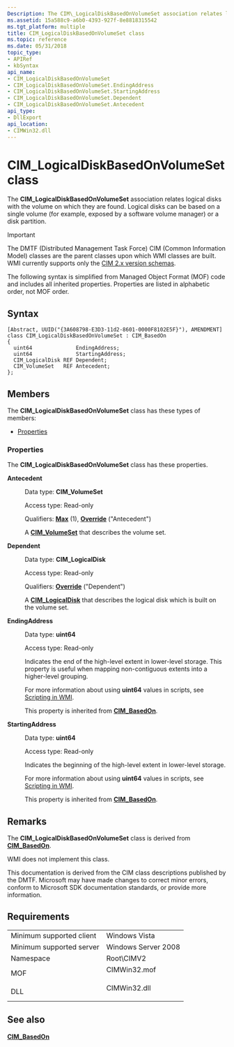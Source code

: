 ```yaml
---
Description: The CIM\_LogicalDiskBasedOnVolumeSet association relates logical disks with the volume on which they are found. Logical disks can be based on a single volume (for example, exposed by a software volume manager) or a disk partition.
ms.assetid: 15a588c9-a6b0-4393-927f-8e8818315542
ms.tgt_platform: multiple
title: CIM_LogicalDiskBasedOnVolumeSet class
ms.topic: reference
ms.date: 05/31/2018
topic_type: 
- APIRef
- kbSyntax
api_name: 
- CIM_LogicalDiskBasedOnVolumeSet
- CIM_LogicalDiskBasedOnVolumeSet.EndingAddress
- CIM_LogicalDiskBasedOnVolumeSet.StartingAddress
- CIM_LogicalDiskBasedOnVolumeSet.Dependent
- CIM_LogicalDiskBasedOnVolumeSet.Antecedent
api_type: 
- DllExport
api_location: 
- CIMWin32.dll
---
```


# CIM\_LogicalDiskBasedOnVolumeSet class

The **CIM\_LogicalDiskBasedOnVolumeSet** association relates logical disks with the volume on which they are found. Logical disks can be based on a single volume (for example, exposed by a software volume manager) or a disk partition.

> [!IMPORTANT]
> The DMTF (Distributed Management Task Force) CIM (Common Information Model) classes are the parent classes upon which WMI classes are built. WMI currently supports only the [CIM 2.x version schemas](https://dmtf.org/standards/cim/schemas).

 

The following syntax is simplified from Managed Object Format (MOF) code and includes all inherited properties. Properties are listed in alphabetic order, not MOF order.

## Syntax

``` syntax
[Abstract, UUID("{3A608798-E3D3-11d2-8601-0000F8102E5F}"), AMENDMENT]
class CIM_LogicalDiskBasedOnVolumeSet : CIM_BasedOn
{
  uint64              EndingAddress;
  uint64              StartingAddress;
  CIM_LogicalDisk REF Dependent;
  CIM_VolumeSet   REF Antecedent;
};
```

## Members

The **CIM\_LogicalDiskBasedOnVolumeSet** class has these types of members:

-   [Properties](#properties)

### Properties

The **CIM\_LogicalDiskBasedOnVolumeSet** class has these properties.

<dl> <dt>

**Antecedent**
</dt> <dd> <dl> <dt>

Data type: **CIM\_VolumeSet**
</dt> <dt>

Access type: Read-only
</dt> <dt>

Qualifiers: [**Max**](https://docs.microsoft.com/windows/desktop/WmiSdk/standard-qualifiers) (1), [**Override**](https://docs.microsoft.com/windows/desktop/WmiSdk/standard-qualifiers) ("Antecedent")
</dt> </dl>

A [**CIM\_VolumeSet**](cim-volumeset.md) that describes the volume set.

</dd> <dt>

**Dependent**
</dt> <dd> <dl> <dt>

Data type: **CIM\_LogicalDisk**
</dt> <dt>

Access type: Read-only
</dt> <dt>

Qualifiers: [**Override**](https://docs.microsoft.com/windows/desktop/WmiSdk/standard-qualifiers) ("Dependent")
</dt> </dl>

A [**CIM\_LogicalDisk**](cim-logicaldisk.md) that describes the logical disk which is built on the volume set.

</dd> <dt>

**EndingAddress**
</dt> <dd> <dl> <dt>

Data type: **uint64**
</dt> <dt>

Access type: Read-only
</dt> </dl>

Indicates the end of the high-level extent in lower-level storage. This property is useful when mapping non-contiguous extents into a higher-level grouping.

For more information about using **uint64** values in scripts, see [Scripting in WMI](https://docs.microsoft.com/windows/desktop/WmiSdk/creating-a-wmi-script).

This property is inherited from [**CIM\_BasedOn**](cim-basedon.md).

</dd> <dt>

**StartingAddress**
</dt> <dd> <dl> <dt>

Data type: **uint64**
</dt> <dt>

Access type: Read-only
</dt> </dl>

Indicates the beginning of the high-level extent in lower-level storage.

For more information about using **uint64** values in scripts, see [Scripting in WMI](https://docs.microsoft.com/windows/desktop/WmiSdk/creating-a-wmi-script).

This property is inherited from [**CIM\_BasedOn**](cim-basedon.md).

</dd> </dl>

## Remarks

The **CIM\_LogicalDiskBasedOnVolumeSet** class is derived from [**CIM\_BasedOn**](cim-basedon.md).

WMI does not implement this class.

This documentation is derived from the CIM class descriptions published by the DMTF. Microsoft may have made changes to correct minor errors, conform to Microsoft SDK documentation standards, or provide more information.

## Requirements



|                                     |                                                                                         |
|-------------------------------------|-----------------------------------------------------------------------------------------|
| Minimum supported client<br/> | Windows Vista<br/>                                                                |
| Minimum supported server<br/> | Windows Server 2008<br/>                                                          |
| Namespace<br/>                | Root\\CIMV2<br/>                                                                  |
| MOF<br/>                      | <dl> <dt>CIMWin32.mof</dt> </dl> |
| DLL<br/>                      | <dl> <dt>CIMWin32.dll</dt> </dl> |



## See also

<dl> <dt>

[**CIM\_BasedOn**](cim-basedon.md)
</dt> </dl>

 

 




